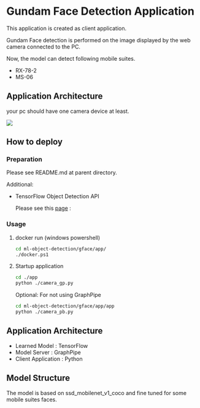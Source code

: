 # Gundam Face Detection Application

This application is created as client application.

Gundam Face detection is performed on the image displayed by the web camera connected to the PC.

Now, the model can detect following mobile suites.

- RX-78-2
- MS-06




## Application Architecture

your pc should have one camera device at least.

<img class="aligncenter size-full" src="https://drive.google.com/uc?export=view&id=1h_0QSzAzVmrVb2KstaQmPc3ounfJYqUo">



## How to deploy

### Preparation

Please see README.md at parent directory.

Additional:

- TensorFlow Object Detection API

  Please see this [page](https://github.com/tensorflow/models/tree/master/research/object_detection) :


### Usage
1. docker run (windows powershell)

   ```bash
   cd ml-object-detection/gface/app/
   ./docker.ps1
   ```

1. Startup application

   ```bash
   cd ./app
   python ./camera_gp.py
   ```

   

   Optional: For not using GraphPipe
   
   ```bash
   cd ml-object-detection/gface/app/app
   python ./camera_pb.py
   ```
   
   
## Application Architecture

- Learned Model : TensorFlow
- Model Server : GraphPipe
- Client Application : Python



## Model Structure

The model is based on ssd_mobilenet_v1_coco and fine tuned for some mobile suites faces.


